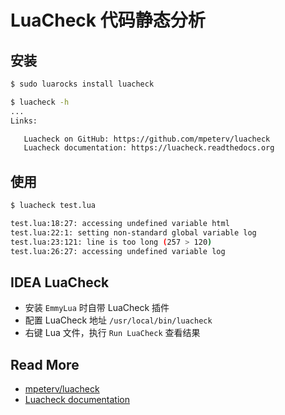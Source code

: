 # LuaCheck 代码静态分析



## 安装

```bash
$ sudo luarocks install luacheck

$ luacheck -h
...
Links:

   Luacheck on GitHub: https://github.com/mpeterv/luacheck
   Luacheck documentation: https://luacheck.readthedocs.org
```



## 使用

```bash
$ luacheck test.lua

test.lua:18:27: accessing undefined variable html
test.lua:22:1: setting non-standard global variable log
test.lua:23:121: line is too long (257 > 120)
test.lua:26:27: accessing undefined variable log
```



## IDEA LuaCheck

- 安装 `EmmyLua` 时自带 LuaCheck 插件
- 配置 LuaCheck 地址 `/usr/local/bin/luacheck`
- 右键 Lua 文件，执行 `Run LuaCheck`  查看结果



## Read More

- [mpeterv/luacheck](https://github.com/mpeterv/luacheck)
- [Luacheck documentation](https://luacheck.readthedocs.io/en/stable/index.html)





























